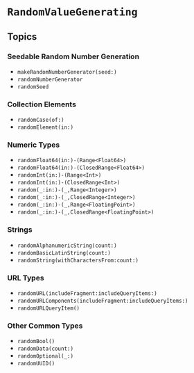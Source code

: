 # ``RandomValueGenerating``

## Topics

### Seedable Random Number Generation

- ``makeRandomNumberGenerator(seed:)``
- ``randomNumberGenerator``
- ``randomSeed``


### Collection Elements

- ``randomCase(of:)``
- ``randomElement(in:)``


### Numeric Types

- ``randomFloat64(in:)-(Range<Float64>)``
- ``randomFloat64(in:)-(ClosedRange<Float64>)``
- ``randomInt(in:)-(Range<Int>)``
- ``randomInt(in:)-(ClosedRange<Int>)``
- ``random(_:in:)-(_,Range<Integer>)``
- ``random(_:in:)-(_,ClosedRange<Integer>)``
- ``random(_:in:)-(_,Range<FloatingPoint>)``
- ``random(_:in:)-(_,ClosedRange<FloatingPoint>)``


### Strings

- ``randomAlphanumericString(count:)``
- ``randomBasicLatinString(count:)``
- ``randomString(withCharactersFrom:count:)``


### URL Types

- ``randomURL(includeFragment:includeQueryItems:)``
- ``randomURLComponents(includeFragment:includeQueryItems:)``
- ``randomURLQueryItem()``


### Other Common Types

- ``randomBool()``
- ``randomData(count:)``
- ``randomOptional(_:)``
- ``randomUUID()``
